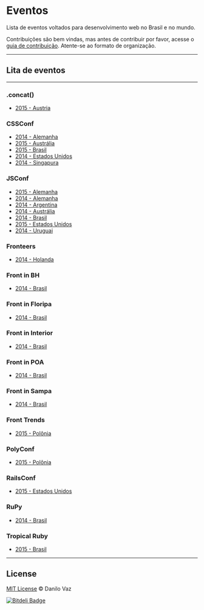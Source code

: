 # Eventos

Lista de eventos voltados para desenvolvimento web no Brasil e no mundo.

Contribuições são bem vindas, mas antes de contribuir por favor, acesse o [guia de contribuição](https://github.com/danilovaz/eventos/blob/master/CONTRIBUTING.md). Atente-se ao formato de organização.

----

## Lita de eventos
----

### .concat()

- [2015 - Austria](https://conc.at/)

### CSSConf

- [2014 - Alemanha](http://2014.cssconf.eu/)
- [2015 - Austrália](http://2015.cssconf.com.au/)
- [2015 - Brasil](http://www.conferenciacssbrasil.com.br/)
- [2014 - Estados Unidos](http://2014.cssdevconf.com/)
- [2014 - Singapura](http://2014.cssconf.asia/)

### JSConf

- [2015 - Alemanha](http://2015.jsconf.eu/)
- [2014 - Alemanha](http://2014.jsconf.eu/)
- [2014 - Argentina](https://www.jsconfar.com)
- [2014 - Austrália](http://au.jsconf.com/)
- [2014 - Brasil](http://2014.jsconfbr.org/)
- [2015 - Estados Unidos](http://2015.jsconf.us/)
- [2014 - Uruguai](http://jsconf.uy/)

### Fronteers

- [2014 - Holanda](https://fronteers.nl/)

### Front in BH

- [2014 - Brasil](http://frontinbh.com.br/)

### Front in Floripa

- [2014 - Brasil](http://frontinfloripa.com.br/)

### Front in Interior

- [2014 - Brasil](http://www.frontinterior.com.br/)

### Front in POA

- [2014 - Brasil](http://frontinpoa.com.br/2014/)

### Front in Sampa

- [2014 - Brasil](http://www.frontinsampa.com.br/)

### Front Trends

- [2015 - Polônia](http://2015.front-trends.com/)

### PolyConf

- [2015 - Polônia](http://polyconf.com/)

### RailsConf

- [2015 - Estados Unidos](http://railsconf.com/)

### RuPy

- [2014 - Brasil](http://rupy.com.br/)

### Tropical Ruby

- [2015 - Brasil](http://tropicalrb.com/)

----

## License

[MIT License](http://danilovaz.mit-license.org/) © Danilo Vaz


[![Bitdeli Badge](https://d2weczhvl823v0.cloudfront.net/danilovaz/eventos/trend.png)](https://bitdeli.com/free "Bitdeli Badge")


